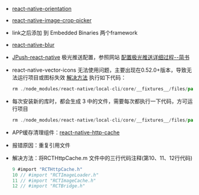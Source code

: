 - [react-native-orientation](https://github.com/yamill/react-native-orientation)
- [react-native-image-crop-picker](https://github.com/ivpusic/react-native-image-crop-picker)
- link之后添加 到 Embedded Binaries 两个framework

- [react-native-blur](https://github.com/react-native-community/react-native-blur)

- [JPush-react-native](https://github.com/jpush/jpush-react-native) 极光推送配置，参照网站
[配置极光推送详细过程--简书](https://www.jianshu.com/p/f1044830d022)

- react-native-vector-icons 无法使用问题，主要出现在0.52.0+版本，导致无法运行项目或图标失效
[解决方法](https://github.com/oblador/react-native-vector-icons/issues/626)
  执行如下代码：
  ```js
  rm ./node_modules/react-native/local-cli/core/__fixtures__/files/package.json
  ```
- 每次安装新的库时，都会生成 3 中的文件，需要每次都执行一下代码，方可运行项目
  ```js
  rm ./node_modules/react-native/local-cli/core/__fixtures__/files/package.json
  ```
- APP缓存清理组件：[react-native-http-cache](https://github.com/reactnativecn/react-native-http-cache)
- 报错原因：重复引用文件
- 解决方法：将RCTHttpCache.m 文件中的三行代码注释(第10、11、12行代码)
  ```Objective-C
  9 #import "RCTHttpCache.h"
  10 // #import "RCTImageLoader.h"
  11 // #import "RCTImageCache.h"
  12 // #import "RCTBridge.h"
  ```
